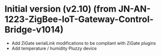 # Initial version (v2.10) (from JN-AN-1223-ZigBee-IoT-Gateway-Control-Bridge-v1014)

* Add ZiGate serialLink modifications to be compliant with ZiGate plugins
* Add temperature / humidity Pluzzy device
